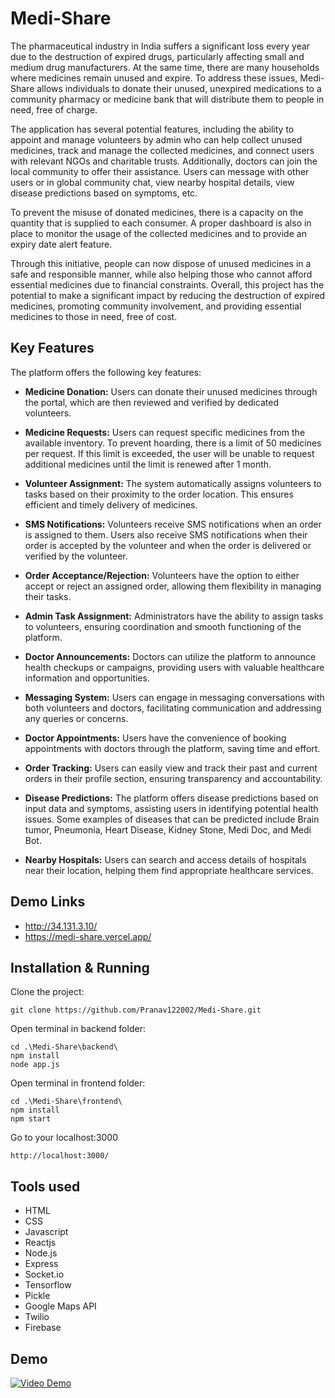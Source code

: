 # Medi-Share
The pharmaceutical industry in India suffers a significant loss every year due to the destruction of expired drugs, particularly affecting small and medium drug manufacturers. At the same time, there are many households where medicines remain unused and expire. To address these issues, Medi-Share allows individuals to donate their unused, unexpired medications to a community pharmacy or medicine bank that will distribute them to people in need, free of charge.

The application has several potential features, including the ability to appoint and manage volunteers by admin who can help collect unused medicines, track and manage the collected medicines, and connect users with relevant NGOs and charitable trusts. Additionally, doctors can join the local community to offer their assistance. Users can message with other users or in global community chat, view nearby hospital details, view disease predictions based on symptoms, etc.

To prevent the misuse of donated medicines, there is a capacity on the quantity that is supplied to each consumer. A proper dashboard is also in place to monitor the usage of the collected medicines and to provide an expiry date alert feature.

Through this initiative, people can now dispose of unused medicines in a safe and responsible manner, while also helping those who cannot afford essential medicines due to financial constraints. Overall, this project has the potential to make a significant impact by reducing the destruction of expired medicines, promoting community involvement, and providing essential medicines to those in need, free of cost.

## Key Features

The platform offers the following key features:

- **Medicine Donation:** Users can donate their unused medicines through the portal, which are then reviewed and verified by dedicated volunteers.

- **Medicine Requests:** Users can request specific medicines from the available inventory. To prevent hoarding, there is a limit of 50 medicines per request. If this limit is exceeded, the user will be unable to request additional medicines until the limit is renewed after 1 month.

- **Volunteer Assignment:** The system automatically assigns volunteers to tasks based on their proximity to the order location. This ensures efficient and timely delivery of medicines.

- **SMS Notifications:** Volunteers receive SMS notifications when an order is assigned to them. Users also receive SMS notifications when their order is accepted by the volunteer and when the order is delivered or verified by the volunteer.

- **Order Acceptance/Rejection:** Volunteers have the option to either accept or reject an assigned order, allowing them flexibility in managing their tasks.

- **Admin Task Assignment:** Administrators have the ability to assign tasks to volunteers, ensuring coordination and smooth functioning of the platform.

- **Doctor Announcements:** Doctors can utilize the platform to announce health checkups or campaigns, providing users with valuable healthcare information and opportunities.

- **Messaging System:** Users can engage in messaging conversations with both volunteers and doctors, facilitating communication and addressing any queries or concerns.

- **Doctor Appointments:** Users have the convenience of booking appointments with doctors through the platform, saving time and effort.

- **Order Tracking:** Users can easily view and track their past and current orders in their profile section, ensuring transparency and accountability.

- **Disease Predictions:** The platform offers disease predictions based on input data and symptoms, assisting users in identifying potential health issues. Some examples of diseases that can be predicted include Brain tumor, Pneumonia, Heart Disease, Kidney Stone, Medi Doc, and Medi Bot.

- **Nearby Hospitals:** Users can search and access details of hospitals near their location, helping them find appropriate healthcare services.


## Demo Links
* http://34.131.3.10/
* https://medi-share.vercel.app/

## Installation & Running 
Clone the project:
```
git clone https://github.com/Pranav122002/Medi-Share.git
```
Open terminal in backend folder:
```
cd .\Medi-Share\backend\
npm install
node app.js
```
Open terminal in frontend folder:
```
cd .\Medi-Share\frontend\
npm install
npm start
```
Go to your localhost:3000
```
http://localhost:3000/
```

## Tools used
* HTML
* CSS
* Javascript
* Reactjs
* Node.js
* Express
* Socket.io
* Tensorflow
* Pickle
* Google Maps API
* Twilio
* Firebase

## Demo
[![Video Demo](https://github.com/Pranav122002/Medi-Share/assets/88343134/7de446fb-0cce-4a2b-be3c-1b524085be8d)](https://youtu.be/Rm6AlLpAPMA)
<!-- ## Demo images -->
<!-- To view more demo images go to demo folder of this repo -->

